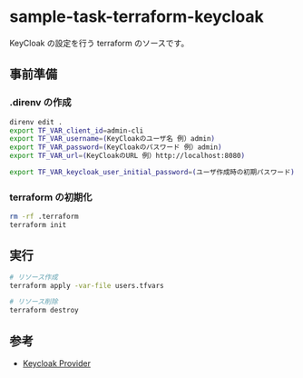 # sample-task-terraform-keycloak

KeyCloak の設定を行う terraform のソースです。

## 事前準備

### .direnv の作成

```sh
direnv edit .
export TF_VAR_client_id=admin-cli
export TF_VAR_username=(KeyCloakのユーザ名 例）admin)
export TF_VAR_password=(KeyCloakのパスワード 例）admin)
export TF_VAR_url=(KeyCloakのURL 例）http://localhost:8080)

export TF_VAR_keycloak_user_initial_password=(ユーザ作成時の初期パスワード)
```

### terraform の初期化

```sh
rm -rf .terraform
terraform init
```

## 実行

```sh
# リソース作成
terraform apply -var-file users.tfvars

# リソース削除
terraform destroy
```

## 参考

- [Keycloak Provider](https://registry.terraform.io/providers/mrparkers/keycloak/latest/docs)
